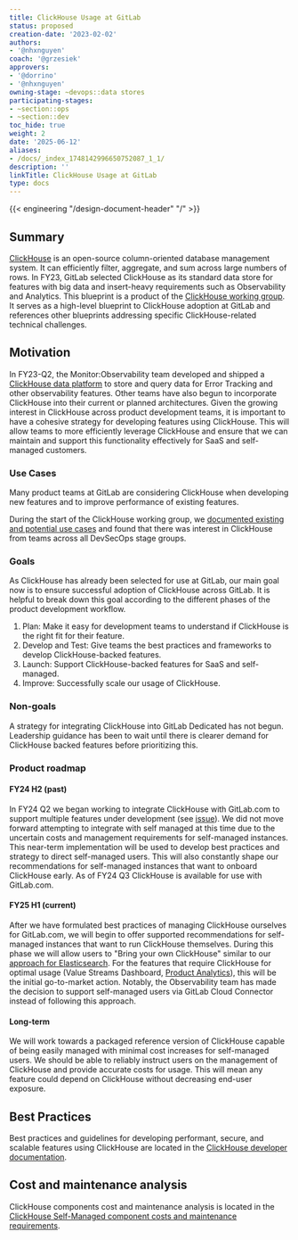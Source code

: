 ```yaml
---
title: ClickHouse Usage at GitLab
status: proposed
creation-date: '2023-02-02'
authors:
- '@nhxnguyen'
coach: '@grzesiek'
approvers:
- '@dorrino'
- '@nhxnguyen'
owning-stage: ~devops::data stores
participating-stages:
- ~section::ops
- ~section::dev
toc_hide: true
weight: 2
date: '2025-06-12'
aliases:
- /docs/_index_1748142996650752087_1_1/
description: ''
linkTitle: ClickHouse Usage at GitLab
type: docs
---
```


{{< engineering "/design-document-header" "/" >}}

## Summary

[ClickHouse](https://clickhouse.com/) is an open-source column-oriented database management system. It can efficiently filter, aggregate, and sum across large numbers of rows. In FY23, GitLab selected ClickHouse as its standard data store for features with big data and insert-heavy requirements such as Observability and Analytics. This blueprint is a product of the [ClickHouse working group](../../../../company/working-groups/clickhouse-datastore/). It serves as a high-level blueprint to ClickHouse adoption at GitLab and references other blueprints addressing specific ClickHouse-related technical challenges.

## Motivation

In FY23-Q2, the Monitor:Observability team developed and shipped a [ClickHouse data platform](https://gitlab.com/groups/gitlab-org/-/epics/7772) to store and query data for Error Tracking and other observability features. Other teams have also begun to incorporate ClickHouse into their current or planned architectures. Given the growing interest in ClickHouse across product development teams, it is important to have a cohesive strategy for developing features using ClickHouse. This will allow teams to more efficiently leverage ClickHouse and ensure that we can maintain and support this functionality effectively for SaaS and self-managed customers.

### Use Cases

Many product teams at GitLab are considering ClickHouse when developing new features and to improve performance of existing features.

During the start of the ClickHouse working group, we [documented existing and potential use cases](https://gitlab.com/groups/gitlab-com/-/epics/2075#use-cases) and found that there was interest in ClickHouse from teams across all DevSecOps stage groups.

### Goals

As ClickHouse has already been selected for use at GitLab, our main goal now is to ensure successful adoption of ClickHouse across GitLab. It is helpful to break down this goal according to the different phases of the product development workflow.

1. Plan: Make it easy for development teams to understand if ClickHouse is the right fit for their feature.
1. Develop and Test: Give teams the best practices and frameworks to develop ClickHouse-backed features.
1. Launch: Support ClickHouse-backed features for SaaS and self-managed.
1. Improve: Successfully scale our usage of ClickHouse.

### Non-goals

 A strategy for integrating ClickHouse into GitLab Dedicated has not begun. Leadership guidance has been to wait until there is clearer demand for ClickHouse backed features before prioritizing this.

### Product roadmap

#### FY24 H2 (past)

In FY24 Q2 we began working to integrate ClickHouse with GitLab.com to support multiple features under development (see [issue](https://gitlab.com/gitlab-com/www-gitlab-com/-/issues/34299)). We did not move forward attempting to integrate with self managed at this time due to the uncertain costs and management requirements for self-managed instances. This near-term implementation will be used to develop best practices and strategy to direct self-managed users. This will also constantly shape our recommendations for self-managed instances that want to onboard ClickHouse early. As of FY24 Q3 ClickHouse is available for use with GitLab.com.

#### FY25 H1 (current)

After we have formulated best practices of managing ClickHouse ourselves for GitLab.com, we will begin to offer supported recommendations for self-managed instances that want to run ClickHouse themselves. During this phase we will allow users to "Bring your own ClickHouse" similar to our [approach for Elasticsearch](https://docs.gitlab.com/ee/integration/advanced_search/elasticsearch.html#install-elasticsearch-or-aws-opensearch-cluster). For the features that require ClickHouse for optimal usage (Value Streams Dashboard, [Product Analytics](https://gitlab.com/groups/gitlab-org/-/epics/8921)), this will be the initial go-to-market action. Notably, the Observability team has made the decision to support self-managed users via GitLab Cloud Connector instead of following this approach.

#### Long-term

We will work towards a packaged reference version of ClickHouse capable of being easily managed with minimal cost increases for self-managed users. We should be able to reliably instruct users on the management of ClickHouse and provide accurate costs for usage. This will mean any feature could depend on ClickHouse without decreasing end-user exposure.

## Best Practices

Best practices and guidelines for developing performant, secure, and scalable features using ClickHouse are located in the [ClickHouse developer documentation](https://docs.gitlab.com/ee/development/database/clickhouse/index.html).

## Cost and maintenance analysis

ClickHouse components cost and maintenance analysis is located in the [ClickHouse Self-Managed component costs and maintenance requirements](self_managed_costs_and_requirements.md).
